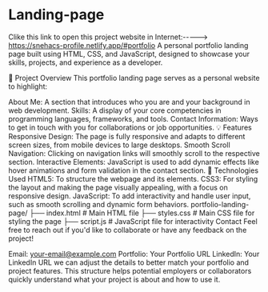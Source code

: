 # Landing-page
Clike this link to open this project website in Internet:-----> https://snehacs-profile.netlify.app/#portfolio
A personal portfolio landing page built using HTML, CSS, and JavaScript, designed to showcase your skills, projects, and experience as a developer.

📝 Project Overview
This portfolio landing page serves as a personal website to highlight:

About Me: A section that introduces who you are and your background in web development.
Skills: A display of your core competencies in programming languages, frameworks, and tools.
Contact Information: Ways to get in touch with you for collaborations or job opportunities.
💡 Features
Responsive Design: The page is fully responsive and adapts to different screen sizes, from mobile devices to large desktops.
Smooth Scroll Navigation: Clicking on navigation links will smoothly scroll to the respective section.
Interactive Elements: JavaScript is used to add dynamic effects like hover animations and form validation in the contact section.
🔧 Technologies Used
HTML5: To structure the webpage and its elements.
CSS3: For styling the layout and making the page visually appealing, with a focus on responsive design.
JavaScript: To add interactivity and handle user input, such as smooth scrolling and dynamic form behaviors.
portfolio-landing-page/
├── index.html      # Main HTML file
├── styles.css      # Main CSS file for styling the page
├── script.js       # JavaScript file for interactivity
Contact
Feel free to reach out if you'd like to collaborate or have any feedback on the project!

Email: your-email@example.com
Portfolio: Your Portfolio URL
LinkedIn: Your LinkedIn URL
we can adjust the details to better match your portfolio and project features. This structure helps potential employers or collaborators quickly understand what your project is about and how to use it.
